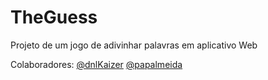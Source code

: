 # TheGuess
Projeto de um jogo de adivinhar palavras em aplicativo Web

Colaboradores:
[@dnlKaizer](https://github.com/dnlKaizer)
[@papalmeida](https://github.com/papalmeida)
